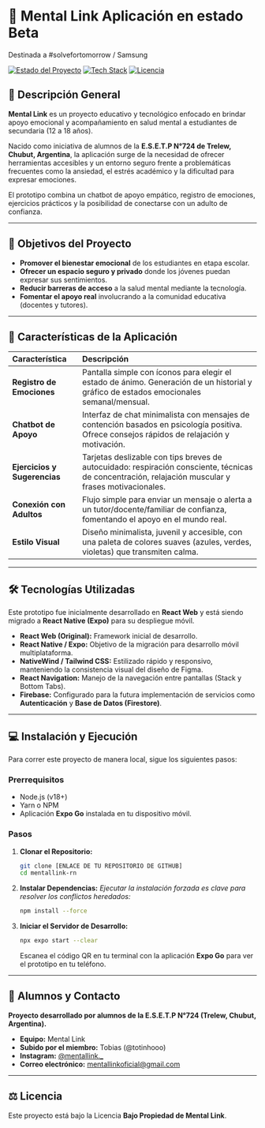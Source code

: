 # 🧠 Mental Link Aplicación en estado Beta
Destinada a #solvefortomorrow / Samsung 

[![Estado del Proyecto](https://img.shields.io/badge/Estado-Beta%2C%20Primera%20Versión-orange.svg)](https://github.com/tu_usuario/mentallink-rn)
[![Tech Stack](https://img.shields.io/badge/Stack-React%20Web%20|%20Expo%20Migration-FFC300)](https://expo.dev/)
[![Licencia](https://img.shields.io/badge/Licencia-Propiedad-lightgrey)](LICENSE.md)

## 📌 Descripción General

**Mental Link** es un proyecto educativo y tecnológico enfocado en brindar apoyo emocional y acompañamiento en salud mental a estudiantes de secundaria (12 a 18 años).

Nacido como iniciativa de alumnos de la **E.S.E.T.P N°724 de Trelew, Chubut, Argentina**, la aplicación surge de la necesidad de ofrecer herramientas accesibles y un entorno seguro frente a problemáticas frecuentes como la ansiedad, el estrés académico y la dificultad para expresar emociones.

El prototipo combina un chatbot de apoyo empático, registro de emociones, ejercicios prácticos y la posibilidad de conectarse con un adulto de confianza.

---

## 🎯 Objetivos del Proyecto

* **Promover el bienestar emocional** de los estudiantes en etapa escolar.
* **Ofrecer un espacio seguro y privado** donde los jóvenes puedan expresar sus sentimientos.
* **Reducir barreras de acceso** a la salud mental mediante la tecnología.
* **Fomentar el apoyo real** involucrando a la comunidad educativa (docentes y tutores).

---

## 📱 Características de la Aplicación

| Característica | Descripción |
| :--- | :--- |
| **Registro de Emociones** | Pantalla simple con íconos para elegir el estado de ánimo. Generación de un historial y gráfico de estados emocionales semanal/mensual. |
| **Chatbot de Apoyo** | Interfaz de chat minimalista con mensajes de contención basados en psicología positiva. Ofrece consejos rápidos de relajación y motivación. |
| **Ejercicios y Sugerencias** | Tarjetas deslizable con tips breves de autocuidado: respiración consciente, técnicas de concentración, relajación muscular y frases motivacionales. |
| **Conexión con Adultos** | Flujo simple para enviar un mensaje o alerta a un tutor/docente/familiar de confianza, fomentando el apoyo en el mundo real. |
| **Estilo Visual** | Diseño minimalista, juvenil y accesible, con una paleta de colores suaves (azules, verdes, violetas) que transmiten calma. |

---

## 🛠️ Tecnologías Utilizadas

Este prototipo fue inicialmente desarrollado en **React Web** y está siendo migrado a **React Native (Expo)** para su despliegue móvil.

* **React Web (Original):** Framework inicial de desarrollo.
* **React Native / Expo:** Objetivo de la migración para desarrollo móvil multiplataforma.
* **NativeWind / Tailwind CSS:** Estilizado rápido y responsivo, manteniendo la consistencia visual del diseño de Figma.
* **React Navigation:** Manejo de la navegación entre pantallas (Stack y Bottom Tabs).
* **Firebase:** Configurado para la futura implementación de servicios como **Autenticación** y **Base de Datos (Firestore)**.

---

## 💻 Instalación y Ejecución

Para correr este proyecto de manera local, sigue los siguientes pasos:

### Prerrequisitos

* Node.js (v18+)
* Yarn o NPM
* Aplicación **Expo Go** instalada en tu dispositivo móvil.

### Pasos

1.  **Clonar el Repositorio:**
    ```bash
    git clone [ENLACE DE TU REPOSITORIO DE GITHUB]
    cd mentallink-rn
    ```

2.  **Instalar Dependencias:**
    *Ejecutar la instalación forzada es clave para resolver los conflictos heredados:*
    ```bash
    npm install --force
    ```

3.  **Iniciar el Servidor de Desarrollo:**
    ```bash
    npx expo start --clear
    ```
    Escanea el código QR en tu terminal con la aplicación **Expo Go** para ver el prototipo en tu teléfono.

---

## 👥 Alumnos y Contacto

**Proyecto desarrollado por alumnos de la E.S.E.T.P N°724 (Trelew, Chubut, Argentina).**

* **Equipo:** Mental Link
* **Subido por el miembro:** Tobias (@totinhooo)
* **Instagram:** [@mentallink.\_](https://www.instagram.com/mentallink._)
* **Correo electrónico:** mentallinkoficial@gmail.com

---

## ⚖️ Licencia

Este proyecto está bajo la Licencia **Bajo Propiedad de Mental Link**.
  
